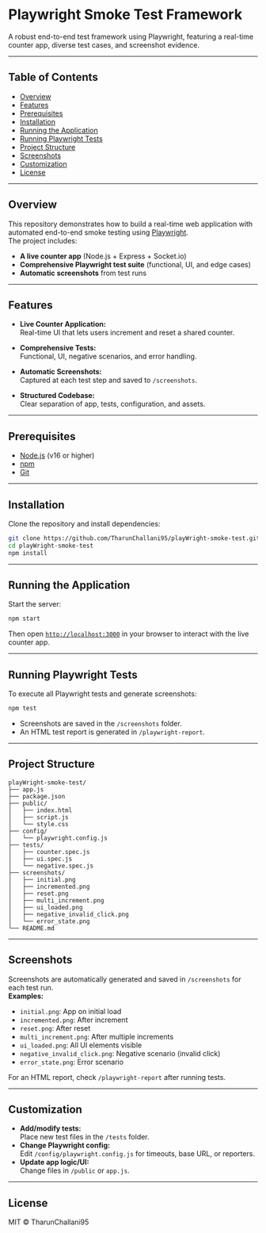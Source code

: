 # Playwright Smoke Test Framework

A robust end-to-end test framework using Playwright, featuring a real-time counter app, diverse test cases, and screenshot evidence.

---

## Table of Contents

- [Overview](#overview)
- [Features](#features)
- [Prerequisites](#prerequisites)
- [Installation](#installation)
- [Running the Application](#running-the-application)
- [Running Playwright Tests](#running-playwright-tests)
- [Project Structure](#project-structure)
- [Screenshots](#screenshots)
- [Customization](#customization)
- [License](#license)

---

## Overview

This repository demonstrates how to build a real-time web application with automated end-to-end smoke testing using [Playwright](https://playwright.dev/).  
The project includes:
- **A live counter app** (Node.js + Express + Socket.io)
- **Comprehensive Playwright test suite** (functional, UI, and edge cases)
- **Automatic screenshots** from test runs

---

## Features

- **Live Counter Application:**  
  Real-time UI that lets users increment and reset a shared counter.

- **Comprehensive Tests:**  
  Functional, UI, negative scenarios, and error handling.

- **Automatic Screenshots:**  
  Captured at each test step and saved to `/screenshots`.

- **Structured Codebase:**  
  Clear separation of app, tests, configuration, and assets.

---

## Prerequisites

- [Node.js](https://nodejs.org/) (v16 or higher)
- [npm](https://npmjs.com/)
- [Git](https://git-scm.com/)

---

## Installation

Clone the repository and install dependencies:

```bash
git clone https://github.com/TharunChallani95/playWright-smoke-test.git
cd playWright-smoke-test
npm install
```

---

## Running the Application

Start the server:

```bash
npm start
```

Then open [`http://localhost:3000`](http://localhost:3000) in your browser to interact with the live counter app.

---

## Running Playwright Tests

To execute all Playwright tests and generate screenshots:

```bash
npm test
```

- Screenshots are saved in the `/screenshots` folder.
- An HTML test report is generated in `/playwright-report`.

---

## Project Structure

```plaintext
playWright-smoke-test/
├── app.js
├── package.json
├── public/
│   ├── index.html
│   ├── script.js
│   └── style.css
├── config/
│   └── playwright.config.js
├── tests/
│   ├── counter.spec.js
│   ├── ui.spec.js
│   └── negative.spec.js
├── screenshots/
│   ├── initial.png
│   ├── incremented.png
│   ├── reset.png
│   ├── multi_increment.png
│   ├── ui_loaded.png
│   ├── negative_invalid_click.png
│   └── error_state.png
└── README.md
```

---

## Screenshots

Screenshots are automatically generated and saved in `/screenshots` for each test run.  
**Examples:**
- `initial.png`: App on initial load
- `incremented.png`: After increment
- `reset.png`: After reset
- `multi_increment.png`: After multiple increments
- `ui_loaded.png`: All UI elements visible
- `negative_invalid_click.png`: Negative scenario (invalid click)
- `error_state.png`: Error scenario

For an HTML report, check `/playwright-report` after running tests.

---

## Customization

- **Add/modify tests:**  
  Place new test files in the `/tests` folder.
- **Change Playwright config:**  
  Edit `/config/playwright.config.js` for timeouts, base URL, or reporters.
- **Update app logic/UI:**  
  Change files in `/public` or `app.js`.

---

## License

MIT © TharunChallani95
